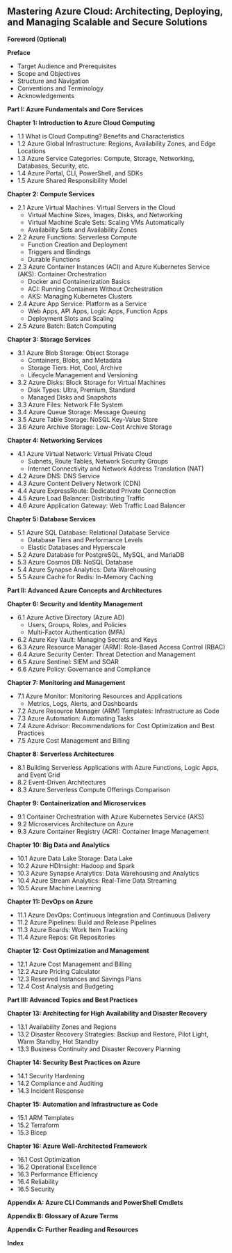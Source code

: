 ## Mastering Azure Cloud: Architecting, Deploying, and Managing Scalable and Secure Solutions

**Foreword (Optional)**

**Preface**

*   Target Audience and Prerequisites
*   Scope and Objectives
*   Structure and Navigation
*   Conventions and Terminology
*   Acknowledgements

**Part I: Azure Fundamentals and Core Services**

**Chapter 1: Introduction to Azure Cloud Computing**

*   1.1 What is Cloud Computing? Benefits and Characteristics
*   1.2 Azure Global Infrastructure: Regions, Availability Zones, and Edge Locations
*   1.3 Azure Service Categories: Compute, Storage, Networking, Databases, Security, etc.
*   1.4 Azure Portal, CLI, PowerShell, and SDKs
*   1.5 Azure Shared Responsibility Model

**Chapter 2: Compute Services**

*   2.1 Azure Virtual Machines: Virtual Servers in the Cloud
    *   Virtual Machine Sizes, Images, Disks, and Networking
    *   Virtual Machine Scale Sets: Scaling VMs Automatically
    *   Availability Sets and Availability Zones
*   2.2 Azure Functions: Serverless Compute
    *   Function Creation and Deployment
    *   Triggers and Bindings
    *   Durable Functions
*   2.3 Azure Container Instances (ACI) and Azure Kubernetes Service (AKS): Container Orchestration
    *   Docker and Containerization Basics
    *   ACI: Running Containers Without Orchestration
    *   AKS: Managing Kubernetes Clusters
*   2.4 Azure App Service: Platform as a Service
    *   Web Apps, API Apps, Logic Apps, Function Apps
    *   Deployment Slots and Scaling
*   2.5 Azure Batch: Batch Computing

**Chapter 3: Storage Services**

*   3.1 Azure Blob Storage: Object Storage
    *   Containers, Blobs, and Metadata
    *   Storage Tiers: Hot, Cool, Archive
    *   Lifecycle Management and Versioning
*   3.2 Azure Disks: Block Storage for Virtual Machines
    *   Disk Types: Ultra, Premium, Standard
    *   Managed Disks and Snapshots
*   3.3 Azure Files: Network File System
*   3.4 Azure Queue Storage: Message Queuing
*   3.5 Azure Table Storage: NoSQL Key-Value Store
*   3.6 Azure Archive Storage: Low-Cost Archive Storage

**Chapter 4: Networking Services**

*   4.1 Azure Virtual Network: Virtual Private Cloud
    *   Subnets, Route Tables, Network Security Groups
    *   Internet Connectivity and Network Address Translation (NAT)
*   4.2 Azure DNS: DNS Service
*   4.3 Azure Content Delivery Network (CDN)
*   4.4 Azure ExpressRoute: Dedicated Private Connection
*   4.5 Azure Load Balancer: Distributing Traffic
*   4.6 Azure Application Gateway: Web Traffic Load Balancer

**Chapter 5: Database Services**

*   5.1 Azure SQL Database: Relational Database Service
    *   Database Tiers and Performance Levels
    *   Elastic Databases and Hyperscale
*   5.2 Azure Database for PostgreSQL, MySQL, and MariaDB
*   5.3 Azure Cosmos DB: NoSQL Database
*   5.4 Azure Synapse Analytics: Data Warehousing
*   5.5 Azure Cache for Redis: In-Memory Caching

**Part II: Advanced Azure Concepts and Architectures**

**Chapter 6: Security and Identity Management**

*   6.1 Azure Active Directory (Azure AD)
    *   Users, Groups, Roles, and Policies
    *   Multi-Factor Authentication (MFA)
*   6.2 Azure Key Vault: Managing Secrets and Keys
*   6.3 Azure Resource Manager (ARM): Role-Based Access Control (RBAC)
*   6.4 Azure Security Center: Threat Detection and Management
*   6.5 Azure Sentinel: SIEM and SOAR
*   6.6 Azure Policy: Governance and Compliance

**Chapter 7: Monitoring and Management**

*   7.1 Azure Monitor: Monitoring Resources and Applications
    *   Metrics, Logs, Alerts, and Dashboards
*   7.2 Azure Resource Manager (ARM) Templates: Infrastructure as Code
*   7.3 Azure Automation: Automating Tasks
*   7.4 Azure Advisor: Recommendations for Cost Optimization and Best Practices
*   7.5 Azure Cost Management and Billing

**Chapter 8: Serverless Architectures**

*   8.1 Building Serverless Applications with Azure Functions, Logic Apps, and Event Grid
*   8.2 Event-Driven Architectures
*   8.3 Azure Serverless Compute Offerings Comparison

**Chapter 9: Containerization and Microservices**

*   9.1 Container Orchestration with Azure Kubernetes Service (AKS)
*   9.2 Microservices Architecture on Azure
*   9.3 Azure Container Registry (ACR): Container Image Management

**Chapter 10: Big Data and Analytics**

*   10.1 Azure Data Lake Storage: Data Lake
*   10.2 Azure HDInsight: Hadoop and Spark
*   10.3 Azure Synapse Analytics: Data Warehousing and Analytics
*   10.4 Azure Stream Analytics: Real-Time Data Streaming
*   10.5 Azure Machine Learning

**Chapter 11: DevOps on Azure**

*   11.1 Azure DevOps: Continuous Integration and Continuous Delivery
*   11.2 Azure Pipelines: Build and Release Pipelines
*   11.3 Azure Boards: Work Item Tracking
*   11.4 Azure Repos: Git Repositories

**Chapter 12: Cost Optimization and Management**

*   12.1 Azure Cost Management and Billing
*   12.2 Azure Pricing Calculator
*   12.3 Reserved Instances and Savings Plans
*   12.4 Cost Analysis and Budgeting

**Part III: Advanced Topics and Best Practices**

**Chapter 13: Architecting for High Availability and Disaster Recovery**

*   13.1 Availability Zones and Regions
*   13.2 Disaster Recovery Strategies: Backup and Restore, Pilot Light, Warm Standby, Hot Standby
*   13.3 Business Continuity and Disaster Recovery Planning

**Chapter 14: Security Best Practices on Azure**

*   14.1 Security Hardening
*   14.2 Compliance and Auditing
*   14.3 Incident Response

**Chapter 15: Automation and Infrastructure as Code**

*   15.1 ARM Templates
*   15.2 Terraform
*   15.3 Bicep

**Chapter 16: Azure Well-Architected Framework**

*   16.1 Cost Optimization
*   16.2 Operational Excellence
*   16.3 Performance Efficiency
*   16.4 Reliability
*   16.5 Security

**Appendix A: Azure CLI Commands and PowerShell Cmdlets**

**Appendix B: Glossary of Azure Terms**

**Appendix C: Further Reading and Resources**

**Index**
